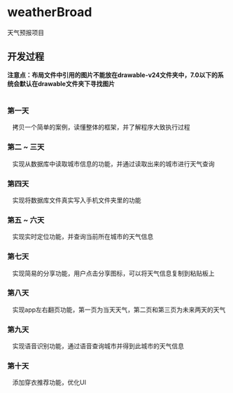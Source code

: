 # weatherBroad
天气预报项目
## 开发过程
**注意点：布局文件中引用的图片不能放在drawable-v24文件夹中，7.0以下的系统会默认在drawable文件夹下寻找图片**
#
### 第一天
    拷贝一个简单的案例，读懂整体的框架，并了解程序大致执行过程
### 第二 ~ 三天
    实现从数据库中读取城市信息的功能，并通过读取出来的城市进行天气查询
### 第四天
    实现将数据库文件真实写入手机文件夹里的功能
### 第五 ~ 六天
    实现实时定位功能，并查询当前所在城市的天气信息
### 第七天
    实现简易的分享功能，用户点击分享图标，可以将天气信息复制到粘贴板上
### 第八天
    实现app左右翻页功能，第一页为当天天气，第二页和第三页为未来两天的天气
### 第九天
    实现语音识别功能，通过语音查询城市并得到此城市的天气信息
### 第十天
    添加穿衣推荐功能，优化UI

